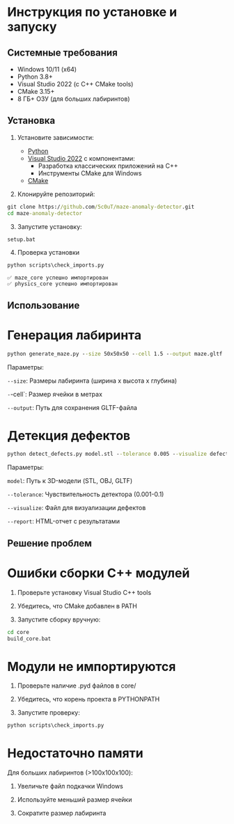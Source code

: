 # Инструкция по установке и запуску

## Системные требования
- Windows 10/11 (x64)
- Python 3.8+
- Visual Studio 2022 (с C++ CMake tools)
- CMake 3.15+
- 8 ГБ+ ОЗУ (для больших лабиринтов)

## Установка
1. Установите зависимости:
   - [Python](https://python.org/downloads)
   - [Visual Studio 2022](https://visualstudio.microsoft.com/ru/downloads/) с компонентами:
     - Разработка классических приложений на C++
     - Инструменты CMake для Windows
   - [CMake](https://cmake.org/download/)

2. Клонируйте репозиторий:
```cmd
git clone https://github.com/5c0uT/maze-anomaly-detector.git
cd maze-anomaly-detector
```

3. Запустите установку:
```cmd
setup.bat
```

4. Проверка установки
```cmd
python scripts\check_imports.py
```
```
✅ maze_core успешно импортирован
✅ physics_core успешно импортирован
```

## Использование
# Генерация лабиринта
```cmd
python generate_maze.py --size 50x50x50 --cell 1.5 --output maze.gltf
```
Параметры:

`--size`: Размеры лабиринта (ширина x высота x глубина)

`-`-cell`: Размер ячейки в метрах

`--output`: Путь для сохранения GLTF-файла

# Детекция дефектов
```cmd
python detect_defects.py model.stl --tolerance 0.005 --visualize defects.jpg --report report.html
```
Параметры:

`model`: Путь к 3D-модели (STL, OBJ, GLTF)

`--tolerance`: Чувствительность детектора (0.001-0.1)

`--visualize`: Файл для визуализации дефектов

`--report`: HTML-отчет с результатами
## Решение проблем
# Ошибки сборки C++ модулей
1. Проверьте установку Visual Studio C++ tools

2. Убедитесь, что CMake добавлен в PATH

3. Запустите сборку вручную:
```cmd
cd core
build_core.bat
```
# Модули не импортируются
1. Проверьте наличие .pyd файлов в core/

2. Убедитесь, что корень проекта в PYTHONPATH

3. Запустите проверку:
```cmd
python scripts\check_imports.py
```
# Недостаточно памяти
Для больших лабиринтов (>100x100x100):

1. Увеличьте файл подкачки Windows

2. Используйте меньший размер ячейки

3. Сократите размер лабиринта
